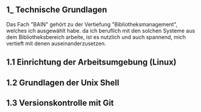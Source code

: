 ## 1_ Technische Grundlagen

Das Fach "BAIN" gehört zu der Vertiefung "Bibliotheksmanagement", welches ich ausgewählt habe. da ich beruflich mit den solchen Systeme aus dem Bibliotheksbereich arbeite, ist es nutzlich und auch spannend, mich vertieft mit denen auseinanderzusetzen.


## 1.1 Einrichtung der Arbeitsumgebung (Linux)
## 1.2 Grundlagen der Unix Shell
## 1.3 Versionskontrolle mit Git
